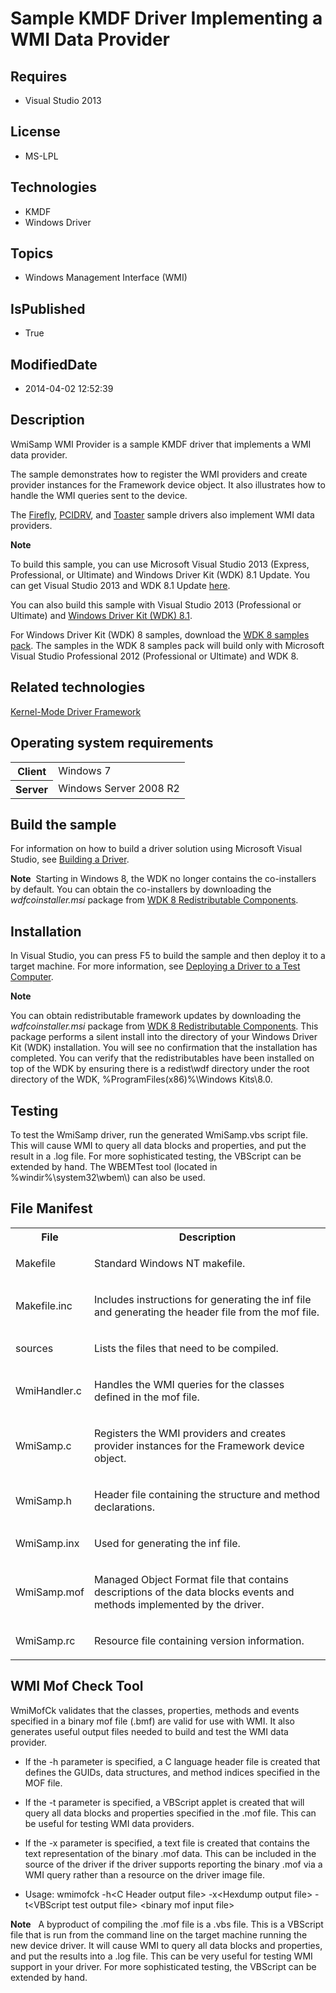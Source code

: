 # Sample KMDF Driver Implementing a WMI Data Provider
## Requires
* Visual Studio 2013
## License
* MS-LPL
## Technologies
* KMDF
* Windows Driver
## Topics
* Windows Management Interface (WMI)
## IsPublished
* True
## ModifiedDate
* 2014-04-02 12:52:39
## Description

<div id="mainSection">
<p>WmiSamp WMI Provider is a sample KMDF driver that implements a WMI data provider.
</p>
<p>The sample demonstrates how to register the WMI providers and create provider instances for the Framework device object. It also illustrates how to handle the WMI queries sent to the device.</p>
<p>The <a href="gallery_samples.48_gallery#1">Firefly</a>, <a href="gallery_samples.32_gallery#1">
PCIDRV</a>, and <a href="gallery_samples.37_gallery#1">Toaster</a> sample drivers also implement WMI data providers.</p>
<p class="note"><b>Note</b>&nbsp;&nbsp;</p>
<p class="note">To build this sample, you can use Microsoft Visual Studio&nbsp;2013 (Express, Professional, or Ultimate) and Windows Driver Kit (WDK)&nbsp;8.1 Update. You can get Visual Studio&nbsp;2013 and WDK&nbsp;8.1 Update
<a href="http://go.microsoft.com/fwlink/p/?LInkID=239721">here</a>.</p>
<p class="note">You can also build this sample with Visual Studio&nbsp;2013 (Professional or Ultimate) and
<a href="http://go.microsoft.com/fwlink/p/?LInkID=391348">Windows Driver Kit (WDK)&nbsp;8.1</a>.</p>
<p class="note">For Windows Driver Kit (WDK)&nbsp;8 samples, download the <a href=" http://go.microsoft.com/fwlink/?LinkId=317090">
WDK&nbsp;8 samples pack</a>. The samples in the WDK&nbsp;8 samples pack will build only with Microsoft Visual Studio Professional&nbsp;2012 (Professional or Ultimate) and WDK&nbsp;8.</p>
<p></p>
<h2>Related technologies</h2>
<a href="http://msdn.microsoft.com/en-us/library/windows/hardware/ff557565">Kernel-Mode Driver Framework</a>
<h2>Operating system requirements</h2>
<table>
<tbody>
<tr>
<th>Client</th>
<td><dt>Windows&nbsp;7 </dt></td>
</tr>
<tr>
<th>Server</th>
<td><dt>Windows Server&nbsp;2008&nbsp;R2 </dt></td>
</tr>
</tbody>
</table>
<h2>Build the sample</h2>
<p>For information on how to build a driver solution using Microsoft Visual Studio, see
<a href="http://msdn.microsoft.com/en-us/library/windows/hardware/ff554644">Building a Driver</a>.</p>
<p class="note"><b>Note</b>&nbsp;&nbsp;Starting in Windows&nbsp;8, the WDK no longer contains the co-installers by default. You can obtain the co-installers by downloading the
<i>wdfcoinstaller.msi</i> package from <a href="http://go.microsoft.com/fwlink/p/?LinkID=226396">
WDK 8 Redistributable Components</a>.</p>
<h2><a id="installation"></a><a id="INSTALLATION"></a>Installation</h2>
<p>In Visual Studio, you can press F5 to build the sample and then deploy it to a target machine. For more information, see
<a href="http://msdn.microsoft.com/en-us/library/windows/hardware/hh454834">Deploying a Driver to a Test Computer</a>.</p>
<p class="note"><b>Note</b>&nbsp;&nbsp; </p>
<p class="note">You can obtain redistributable framework updates by downloading the
<i>wdfcoinstaller.msi</i> package from <a href="http://go.microsoft.com/fwlink/p/?LinkID=226396">
WDK 8 Redistributable Components</a>. This package performs a silent install into the directory of your Windows Driver Kit (WDK) installation. You will see no confirmation that the installation has completed. You can verify that the redistributables have been
 installed on top of the WDK by ensuring there is a redist\wdf directory under the root directory of the WDK, %ProgramFiles(x86)%\Windows Kits\8.0.</p>
<p></p>
<h2><a id="testing"></a><a id="TESTING"></a>Testing </h2>
<p>To test the WmiSamp driver, run the generated WmiSamp.vbs script file. This will cause WMI to query all data blocks and properties, and put the result in a .log file. For more sophisticated testing, the VBScript can be extended by hand. The WBEMTest tool
 (located in %windir%\system32\wbem\) can also be used.</p>
<h2><a id="_______File_Manifest"></a><a id="_______file_manifest"></a><a id="_______FILE_MANIFEST"></a>File Manifest</h2>
<table>
<tbody>
<tr>
<th>File</th>
<th>Description</th>
</tr>
<tr>
<td>
<p>Makefile</p>
</td>
<td>
<p>Standard Windows NT makefile.</p>
</td>
</tr>
<tr>
<td>
<p>Makefile.inc </p>
</td>
<td>
<p>Includes instructions for generating the inf file and generating the header file from the mof file.</p>
</td>
</tr>
<tr>
<td>
<p>sources</p>
</td>
<td>
<p>Lists the files that need to be compiled.</p>
</td>
</tr>
<tr>
<td>
<p>WmiHandler.c</p>
</td>
<td>
<p>Handles the WMI queries for the classes defined in the mof file.</p>
</td>
</tr>
<tr>
<td>
<p>WmiSamp.c </p>
</td>
<td>
<p>Registers the WMI providers and creates provider instances for the Framework device object.</p>
</td>
</tr>
<tr>
<td>
<p>WmiSamp.h</p>
</td>
<td>
<p>Header file containing the structure and method declarations.</p>
</td>
</tr>
<tr>
<td>
<p>WmiSamp.inx </p>
</td>
<td>
<p>Used for generating the inf file.</p>
</td>
</tr>
<tr>
<td>
<p>WmiSamp.mof</p>
</td>
<td>
<p>Managed Object Format file that contains descriptions of the data blocks events and methods implemented by the driver.</p>
</td>
</tr>
<tr>
<td>
<p>WmiSamp.rc </p>
</td>
<td>
<p>Resource file containing version information.</p>
</td>
</tr>
</tbody>
</table>
<h2><a id="wmi_mof_check_tool"></a><a id="WMI_MOF_CHECK_TOOL"></a>WMI Mof Check Tool</h2>
<p>WmiMofCk validates that the classes, properties, methods and events specified in a binary mof file (.bmf) are valid for use with WMI. It also generates useful output files needed to build and test the WMI data provider.</p>
<ul>
<li>
<p>If the -h parameter is specified, a C language header file is created that defines the GUIDs, data structures, and method indices specified in the MOF file.</p>
</li><li>
<p>If the -t parameter is specified, a VBScript applet is created that will query all data blocks and properties specified in the .mof file. This can be useful for testing WMI data providers.</p>
</li><li>
<p>If the -x parameter is specified, a text file is created that contains the text representation of the binary .mof data. This can be included in the source of the driver if the driver supports reporting the binary .mof via a WMI query rather than a resource
 on the driver image file.</p>
</li><li>
<p>Usage: wmimofck -h&lt;C Header output file&gt; -x&lt;Hexdump output file&gt; -t&lt;VBScript test output file&gt; &lt;binary mof input file&gt;</p>
</li></ul>
<p></p>
<p class="note"><b>Note</b>&nbsp;&nbsp; A byproduct of compiling the .mof file is a .vbs file. This is a VBScript file that is run from the command line on the target machine running the new device driver. It will cause WMI to query all data blocks and properties,
 and put the results into a .log file. This can be very useful for testing WMI support in your driver. For more sophisticated testing, the VBScript can be extended by hand.</p>
<p></p>
</div>
